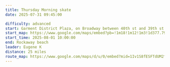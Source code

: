 ```yaml
---
title: Thursday Morning skate
date: 2025-07-31 09:45:00

difficulty: advanced
start: Garment District Plaza, on Broadway between 40th st and 39th st
start_map: https://www.google.com/maps/embed?pb=!1m18!1m12!1m3!1d377.79528089955994!2d-73.98698868515856!3d40.75405671194928!2m3!1f0!2f0!3f0!3m2!1i1024!2i768!4f13.1!3m3!1m2!1s0x89c25908164549ab%3A0xbae101be1d87d547!2sGarment%20District%20Plaza!5e0!3m2!1sen!2sus!4v1752179315895!5m2!1sen!2sus
start_time: 2025-08-01 10:00:00
end: Rockaway beach
leader: Eugene K
distance: 25 miles
route_map: https://www.google.com/maps/d/u/0/embed?mid=1Iv1S8fESFTdUM2fxysv0F080mCOBldc&ehbc=2E312F&noprof=1
---
```


<!--
highlights
-->

